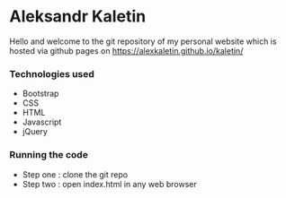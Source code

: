 # Aleksandr Kaletin

Hello and welcome to the git repository of my personal website which is hosted via github pages on https://alexkaletin.github.io/kaletin/

### Technologies used

- Bootstrap
- CSS
- HTML
- Javascript
- jQuery

### Running the code

- Step one : clone the git repo
- Step two : open index.html in any web browser
